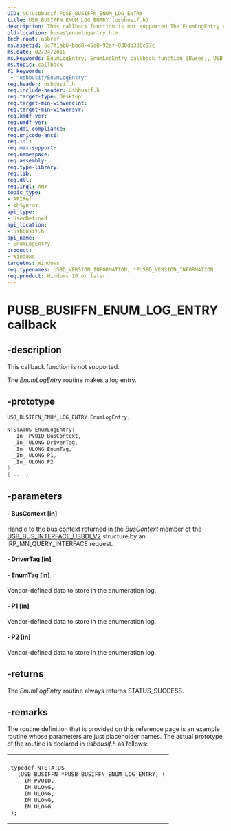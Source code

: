 ```yaml
---
UID: NC:usbbusif.PUSB_BUSIFFN_ENUM_LOG_ENTRY
title: USB_BUSIFFN_ENUM_LOG_ENTRY (usbbusif.h)
description: This callback function is not supported.The EnumLogEntry routine makes a log entry.
old-location: buses\enumlogentry.htm
tech.root: usbref
ms.assetid: 6c7f1ab6-bbd8-45d8-92af-030db336c97c
ms.date: 02/24/2018
ms.keywords: EnumLogEntry, EnumLogEntry callback function [Buses], USB_BUSIFFN_ENUM_LOG_ENTRY, buses.enumlogentry, usbbusif/EnumLogEntry, usbinterKR_a05ba50b-df81-4211-918b-e7409bc1d5ff.xml
ms.topic: callback
f1_keywords:
 - "usbbusif/EnumLogEntry"
req.header: usbbusif.h
req.include-header: Usbbusif.h
req.target-type: Desktop
req.target-min-winverclnt:
req.target-min-winversvr:
req.kmdf-ver:
req.umdf-ver:
req.ddi-compliance:
req.unicode-ansi:
req.idl:
req.max-support:
req.namespace:
req.assembly:
req.type-library:
req.lib:
req.dll:
req.irql: ANY
topic_type:
- APIRef
- kbSyntax
api_type:
- UserDefined
api_location:
- usbbusif.h
api_name:
- EnumLogEntry
product:
- Windows
targetos: Windows
req.typenames: USBD_VERSION_INFORMATION, *PUSBD_VERSION_INFORMATION
req.product: Windows 10 or later.
---
```


# PUSB_BUSIFFN_ENUM_LOG_ENTRY callback


## -description


This callback function is not supported.

The <i>EnumLogEntry</i> routine makes a log entry.


## -prototype


```cpp
USB_BUSIFFN_ENUM_LOG_ENTRY EnumLogEntry;

NTSTATUS EnumLogEntry(
  _In_ PVOID BusContext,
  _In_ ULONG DriverTag,
  _In_ ULONG EnumTag,
  _In_ ULONG P1,
  _In_ ULONG P2
)
{ ... }
```


## -parameters












#### - BusContext [in]

Handle to the bus context returned in the <i>BusContext</i> member of the <a href="..\usbbusif\ns-usbbusif-_usb_bus_interface_usbdi_v2.md">USB_BUS_INTERFACE_USBDI_V2</a> structure by an IRP_MN_QUERY_INTERFACE request.


#### - DriverTag [in]


#### - EnumTag [in]

Vendor-defined data to store in the enumeration log.


#### - P1 [in]

Vendor-defined data to store in the enumeration log.


#### - P2 [in]

Vendor-defined data to store in the enumeration log.


## -returns



The <i>EnumLogEntry </i>routine always returns STATUS_SUCCESS.




## -remarks



The routine definition that is provided on this reference page is an example routine whose parameters are just placeholder names. The actual prototype of the routine is declared in <i>usbbusif.h</i> as follows:

<div class="code"><span codelanguage=""><table>
<tr>
<th></th>
</tr>
<tr>
<td>
<pre>typedef NTSTATUS
  (USB_BUSIFFN *PUSB_BUSIFFN_ENUM_LOG_ENTRY) (
    IN PVOID,
    IN ULONG,
    IN ULONG,
    IN ULONG,
    IN ULONG
);</pre>
</td>
</tr>
</table></span></div>


